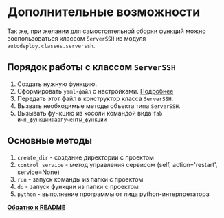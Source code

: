 # Дополнительные возможности
Так же, при желании для самостоятельной сборки функций можно воспользоваться классом `ServerSSH` из модуля `autodeploy.classes.serverssh`.

## Порядок работы с классом `ServerSSH`
1. Создать нужную функцию.
2. Сформировать `yaml-файл` с настройками. [Подробнеe](fast-start.md)
3. Передать этот файл в конструктор класса `ServerSSH`.
4. Вызвать необходимые методы объекта типа `ServerSSH`.
5. Вызывать функцию из косоли командой вида `fab имя_функции:аргументы_функции`

## Основные методы 
1. `create_dir` - создание директории с проектом
2. `control_service` - метод управления сервисом (self, action='restart', service=None)
3. `run` - запуск команды из папки с проектом
4. `do` - запуск функции из папки с проектом
5. `python` - выполнение программы от лица python-интерпретатора


**[Обратно к README](../README.md)**